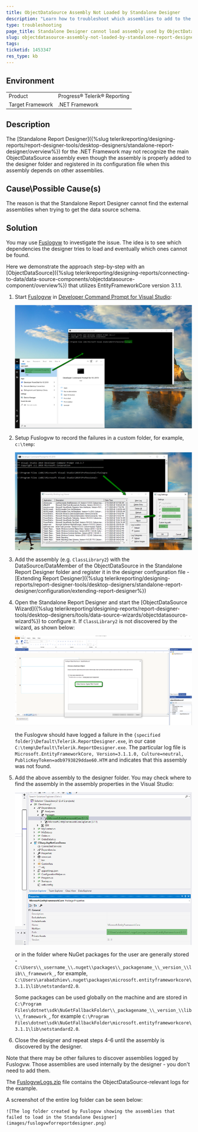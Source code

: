 ```yaml
---
title: ObjectDataSource Assembly Not Loaded by Standalone Designer
description: "Learn how to troubleshoot which assemblies to add to the Standalone Report Designer folder when an ObjectDataSource assembly types are missing in the wizard."
type: troubleshooting
page_title: Standalone Designer cannot load assembly used by ObjectDataSource
slug: objectdatasource-assembly-not-loaded-by-standalone-report-designer
tags: 
ticketid: 1453347
res_type: kb
---
```


## Environment

<table>
	<tbody>
		<tr>
			<td>Product</td>
			<td>Progress® Telerik® Reporting</td>
		</tr>
		<tr>
			<td>Target Framework</td>
			<td>.NET Framework</td>
		</tr>
	</tbody>
</table>

## Description

The [Standalone Report Designer]({%slug telerikreporting/designing-reports/report-designer-tools/desktop-designers/standalone-report-designer/overview%}) for the .NET Framework may not recognize the main ObjectDataSource assembly even though the assembly is properly added to the designer folder and registered in its configuration file when this assembly depends on other assemblies.

## Cause\Possible Cause(s)

The reason is that the Standalone Report Designer cannot find the external assemblies when trying to get the data source schema.

## Solution

You may use [Fuslogvw](https://learn.microsoft.com/en-us/dotnet/framework/tools/fuslogvw-exe-assembly-binding-log-viewer) to investigate the issue. The idea is to see which dependencies the designer tries to load and eventually which ones cannot be found.

Here we demonstrate the approach step-by-step with an [ObjectDataSource]({%slug telerikreporting/designing-reports/connecting-to-data/data-source-components/objectdatasource-component/overview%}) that utilizes EntityFrameworkCore version 3.1.1.

1. Start [Fuslogvw](https://techcommunity.microsoft.com/t5/iis-support-blog/fusion-log-viewer-fuslogvw-exe/ba-p/784396) in [Developer Command Prompt for Visual Studio](https://learn.microsoft.com/en-us/visualstudio/ide/reference/command-prompt-powershell?view=vs-2022):

	![Starting Fuslogvw from developer command prompt for VS 2019](images/startfuslogvw.png)

1. Setup Fuslogvw to record the failures in a custom folder, for example, `c:\temp`:

	![Setup Fuslogvw from developer command prompt for VS 2019](images/setupfuslogvw.png)

1. Add the assembly (e.g. `ClassLibrary2`) with the DataSource/DataMember of the ObjectDataSource in the Standalone Report Designer folder and register it in the designer configuration file - [Extending Report Designer]({%slug telerikreporting/designing-reports/report-designer-tools/desktop-designers/standalone-report-designer/configuration/extending-report-designer%})
1. Open the Standalone Report Designer and start the [ObjectDataSource Wizard]({%slug telerikreporting/designing-reports/report-designer-tools/desktop-designers/tools/data-source-wizards/objectdatasource-wizard%}) to configure it. If `ClassLibrary2` is not discovered by the wizard, as shown below:

	![Data Source Types Not Found message in teh ObjectDataSource Wizard of the Standalone Report Designer](images/datasourcesnotfound.png)

	the Fuslogvw should have logged a failure in the `{specified folder}\Default\Telerik.ReportDesigner.exe`, in our case `C:\temp\Default\Telerik.ReportDesigner.exe`. The particular log file is `Microsoft.EntityFrameworkCore, Version=3.1.1.0, Culture=neutral, PublicKeyToken=adb9793829ddae60.HTM` and indicates that this assembly was not found.

1. Add the above assembly to the designer folder. You may check where to find the assembly in the assembly properties in the Visual Studio:

	![Assembly Microsoft.EntityFrameworkCore properties in VS 2019 with its path](images/assemblypathinvs.png)

	or in the folder where NuGet packages for the user are generally stored - `C:\Users\\_username_\\.nuget\\packages\\_packagename_\\_version_\\lib\\_framework_`, for example, `C:\Users\arabadzhiev\.nuget\packages\microsoft.entityframeworkcore\3.1.1\lib\netstandard2.0`.

	Some packages can be used globally on the machine and are stored in `C:\Program Files\dotnet\sdk\NuGetFallbackFolder\\_packagename_\\_version_\\lib\\_framework_`, for example `C:\Program Files\dotnet\sdk\NuGetFallbackFolder\microsoft.entityframeworkcore\3.1.1\lib\netstandard2.0`.

1. Close the designer and repeat steps 4-6 until the assembly is discovered by the designer.

Note that there may be other failures to discover assemblies logged by Fuslogvw. Those assemblies are used internally by the designer - you don't need to add them.

The [FuslogvwLogs.zip](resources/fuslogvwlogs.zip) file contains the ObjectDataSource-relevant logs for the example.

A screenshot of the entire log folder can be seen below:

	![The log folder created by Fuslogvw showing the assemblies that failed to load in the Standalone Designer](images/fuslogvwforreportdesigner.png)
